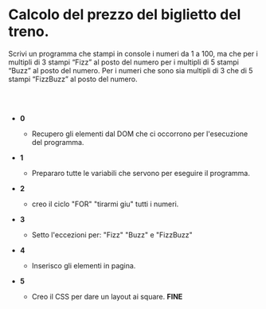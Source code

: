 # Calcolo del prezzo del biglietto del treno.

Scrivi un programma che stampi in console i numeri da 1 a 100, ma che
per i multipli di 3 stampi “Fizz” al posto del numero
per i multipli di 5 stampi “Buzz” al posto del numero.
Per i numeri che sono sia multipli di 3 che di 5 stampi “FizzBuzz” al posto del numero.

<br>
<br>

- **0**
  - Recupero gli elementi dal DOM che ci occorrono per l'esecuzione del programma.
- **1**
  - Prepararo tutte le variabili che servono per eseguire il programma.
- **2**
  - creo il ciclo "FOR" "tirarmi giu" tutti i numeri.
  
- **3**
  - Setto l'eccezioni per:
  "Fizz" "Buzz" e "FizzBuzz"

- **4**
  - Inserisco gli elementi in pagina.
- **5**
  - Creo il CSS per dare un layout ai square. 
**FINE**  




